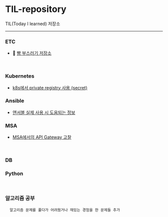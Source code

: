 # TIL-repository
TIL(Today I learned) 저장소

---
### ETC
* 🍞 [빵 부스러기 저장소](https://github.com/rlarudgkswkd/TIL-repository/blob/master/ETC/BreadComb.md)
<br>

### Kubernetes

* [k8s에서 private registry 사용 (secret)](https://velog.io/@dhkim1522/k8s-%EB%A6%AC%EC%86%8C%EC%8A%A4%EC%97%90%EC%84%9C-Private-Registry%EB%A5%BC-%ED%86%B5%ED%95%B4-Image%EB%A5%BC-%EA%B0%80%EC%A0%B8%EC%98%A4%EB%8A%94-%EB%B0%A9%EB%B2%95)

### Ansible

* [앤서블 실제 사용 시 도움되는 정보](https://velog.io/@dhkim1522/%EC%95%A4%EC%84%9C%EB%B8%94-Playbook-%EC%9E%91%EC%84%B1-%EC%8B%9C-%EB%AA%A8%EB%93%88-%ED%8C%81)


### MSA

* [MSA에서의 API Gateway 고찰](https://www.notion.so/MSA-API-Gateway-7d0e403b96544b0eaca6d860cda02fe9)


<br>

### DB


### Python


<br>

### 알고리즘 공부
      알고리즘 문제를 풀다가 어려웠거나 재밌는 경험을 한 문제들 추가

